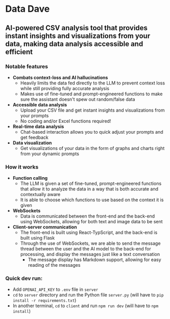 # Data Dave

## AI-powered CSV analysis tool that provides instant insights and visualizations from your data, making data analysis accessible and efficient

### Notable features

- **Combats context-loss and AI hallucinations**
  - Heavily limits the data fed directly to the LLM to prevent context loss while still providing fully accurate analysis
  - Makes use of fine-tuned and prompt-engineered functions to make sure the assistant doesn't spew out random/false data
- **Accessible data analysis**
  - Upload your CSV file and get instant insights and visualizations from your prompts
  - No coding and/or Excel functions required!
- **Real-time data analysis**
  - Chat-based interaction allows you to quick adjust your prompts and get feedback
- **Data visualization**
  - Get visualizations of your data in the form of graphs and charts right from your dynamic prompts

### How it works

- **Function calling**
  - The LLM is given a set of fine-tuned, prompt-engineered functions that allow it to analyze the data in a way that is both accurate and contextually aware
  - It is able to choose which functions to use based on the context it is given
- **WebSockets**
  - Data is communicated between the front-end and the back-end using WebSockets, allowing for both text and image data to be sent
- **Client-server communication**
  - The front-end is built using React-TypScript, and the back-end is built using Flask
  - Through the use of WebSockets, we are able to send the message thread between the user and the AI model to the back-end for processing, and display the messages just like a text conversation
    - The message display has Markdown support, allowing for easy reading of the messages
   
### Quick dev run: 
- Add `OPENAI_API_KEY` to `.env` file in `server`
- `cd` to `server` directory and run the Python file `server.py` (will have to `pip install -r requirements.txt`)
- In another terminal, `cd` to `client` and run `npm run dev` (will have to `npm install`)
